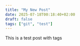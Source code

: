 ```yaml
---
title: "My New Post"
date: 2025-07-18T00:18:40+02:00
draft: false
tags: ["git", "test"]
---
```


This is a test post with tags
